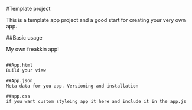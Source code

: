 #Template project

This is a template app project and a good start for creating your very own app.

##Basic usage

My own freakkin app!
```

##App.html
Build your view

##App.json
Meta data for you app. Versioning and installation

##app.css
if you want custom styleing app it here and include it in the app.js

